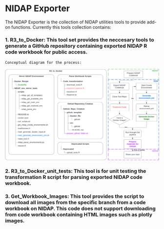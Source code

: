 # NIDAP Exporter

The NIDAP Exporter is the collection of NIDAP utilities tools to provide add-on functions. 
Currently this tools collection contains:
  ### 1. R3_to_Docker: This tool set provides the neccesary tools to generate a GitHub repository containing exported NIDAP R code workbook for public access.
    Conceptual diagram for the process:
    
![R3 to Docker Process Illustration](https://raw.githubusercontent.com/FNLCR-DMAP/nidap-export/e8b7f5a135bab9197bc51d8ed5b69b8567a9d3cc/nidap_exporter/R3_to_Docker/R3_to_Docker_Process_Illustration.png)
  
  ### 2. R3_to_Docker_unit_tests: This tool is for unit testing the transformation R script for parsing exported NIDAP code workbook.
  
  ### 3. Get_Workbook_Images: This tool provides the script to download all images from the specific branch from a code workbook on NIDAP. This code does not support downloading from code workbook containing HTML images such as plotly images. 

